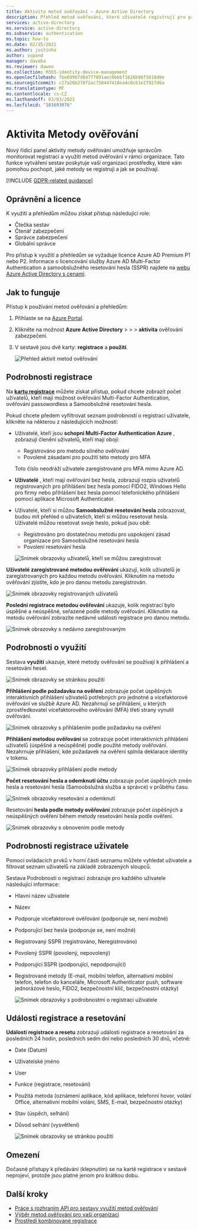 ```yaml
---
title: Aktivita metod ověřování – Azure Active Directory
description: Přehled metod ověřování, které uživatelé registrují pro přihlášení a resetování hesel.
services: active-directory
ms.service: active-directory
ms.subservice: authentication
ms.topic: how-to
ms.date: 02/25/2021
ms.author: justinha
author: sopand
manager: daveba
ms.reviewer: dawoo
ms.collection: M365-identity-device-management
ms.openlocfilehash: fbe69967d84777091aec0bbbf1626b98f5018d0e
ms.sourcegitcommit: c27a20b278f2ac758447418ea4c8c61e27927d6a
ms.translationtype: MT
ms.contentlocale: cs-CZ
ms.lasthandoff: 03/03/2021
ms.locfileid: "101693076"
---
```

# <a name="authentication-methods-activity"></a>Aktivita Metody ověřování 

Nový řídicí panel aktivity metody ověřování umožňuje správcům monitorovat registraci a využití metod ověřování v rámci organizace. Tato funkce vytváření sestav poskytuje vaší organizaci prostředky, které vám pomohou pochopit, jaké metody se registrují a jak se používají.

[!INCLUDE [GDPR-related guidance](../../../includes/gdpr-dsr-and-stp-note.md)]

## <a name="permissions-and-licenses"></a>Oprávnění a licence

K využití a přehledům můžou získat přístup následující role:

- Čtečka sestav
- Čtenář zabezpečení
- Správce zabezpečení
- Globální správce

 Pro přístup k využití a přehledům se vyžaduje licence Azure AD Premium P1 nebo P2. Informace o licencování služby Azure AD Multi-Factor Authentication a samoobslužného resetování hesla (SSPR) najdete na [webu Azure Active Directory s cenami](https://azure.microsoft.com/pricing/details/active-directory/).

## <a name="how-it-works"></a>Jak to funguje

Přístup k používání metod ověřování a přehledům:

1. Přihlaste se na [Azure Portal](https://portal.azure.com).
1. Klikněte na možnost **Azure Active Directory**  >    >    >  **aktivita** ověřování zabezpečení.
1. V sestavě jsou dvě karty: **registrace** a **použití**.

   ![Přehled aktivit metod ověřování](media/how-to-authentication-methods-usage-insights/registration-usage-tabs.png)

## <a name="registration-details"></a>Podrobnosti registrace

Na [**kartu registrace**](https://portal.azure.com/#blade/Microsoft_AAD_IAM/AuthMethodsOverviewBlade) můžete získat přístup, pokud chcete zobrazit počet uživatelů, kteří mají možnost ověřování Multi-Factor Authentication, ověřování passowordless a Samoobslužné resetování hesla. 

Pokud chcete předem vyfiltrovat seznam podrobností o registraci uživatele, klikněte na některou z následujících možností:

- Uživatelé, kteří jsou **schopni Multi-Factor Authentication Azure** , zobrazují členění uživatelů, kteří mají obojí:
  - Registrováno pro metodu silného ověřování 
  - Povolené zásadami pro použití této metody pro MFA 
  
  Toto číslo neodráží uživatele zaregistrované pro MFA mimo Azure AD. 
- **Uživatelé** , kteří mají ověřování bez hesla, zobrazují rozpis uživatelů registrovaných pro přihlášení bez hesla pomocí FIDO2, Windows Hello pro firmy nebo přihlášení bez hesla pomocí telefonického přihlášení pomocí aplikace Microsoft Authenticator. 
- Uživatelé, kteří si můžou **Samoobslužné resetování hesla** zobrazovat, budou mít přehled o uživatelích, kteří si můžou resetovat hesla. Uživatelé můžou resetovat svoje heslo, pokud jsou obě:
  - Registrováno pro dostatečnou metodu pro uspokojení zásad organizace pro Samoobslužné resetování hesla 
  - Povolení resetování hesla 

  ![Snímek obrazovky uživatelů, kteří se můžou zaregistrovat](media/how-to-authentication-methods-usage-insights/users-capable.png)

**Uživatelé zaregistrované metodou ověřování** ukazují, kolik uživatelů je zaregistrovaných pro každou metodu ověřování. Kliknutím na metodu ověřování zjistíte, kdo je pro danou metodu zaregistrován.

![Snímek obrazovky registrovaných uživatelů](media/how-to-authentication-methods-usage-insights/users-registered.png)

**Poslední registrace metodou ověřování** ukazuje, kolik registrací bylo úspěšné a neúspěšné, seřazené podle metody ověřování. Kliknutím na metodu ověřování zobrazíte nedávné události registrace pro danou metodu.

![Snímek obrazovky s nedávno zaregistrovaným](media/how-to-authentication-methods-usage-insights/recently-registered.png)

## <a name="usage-details"></a>Podrobnosti o využití

Sestava **využití** ukazuje, které metody ověřování se používají k přihlášení a resetování hesel.

![Snímek obrazovky se stránkou použití](media/how-to-authentication-methods-usage-insights/usage-page.png)

**Přihlášení podle požadavku na ověření** zobrazuje počet úspěšných interaktivních přihlášení uživatelů potřebných pro jednotné a vícefaktorové ověřování ve službě Azure AD. Nezahrnují se přihlášení, u kterých zprostředkovatel vícefaktorového ověřování (MFA) třetí strany vynutil ověřování.

![Snímek obrazovky s přihlášením podle požadavku na ověření](media/how-to-authentication-methods-usage-insights/sign-ins-protected.png)

**Přihlášení metodou ověřování** se zobrazuje počet interaktivních přihlášení uživatelů (úspěšné a neúspěšné) podle použité metody ověřování. Nezahrnuje přihlášení, kde požadavek na ověření splnila deklarace identity v tokenu.

![Snímek obrazovky přihlášení podle metody](media/how-to-authentication-methods-usage-insights/sign-ins-by-method.png)

**Počet resetování hesla a odemknutí účtu** zobrazuje počet úspěšných změn hesla a resetování hesla (Samoobslužná služba a správce) v průběhu času.

![Snímek obrazovky resetování a odemknutí](media/how-to-authentication-methods-usage-insights/password-changes.png)

Resetování **hesla podle metody ověřování** zobrazuje počet úspěšných a neúspěšných ověření během metody resetování hesla podle ověření.

![Snímek obrazovky s obnovením podle metody](media/how-to-authentication-methods-usage-insights/resets-by-method.png)

## <a name="user-registration-details"></a>Podrobnosti registrace uživatele 

Pomocí ovládacích prvků v horní části seznamu můžete vyhledat uživatele a filtrovat seznam uživatelů na základě zobrazených sloupců.

Sestava Podrobnosti o registraci zobrazuje pro každého uživatele následující informace:

- Hlavní název uživatele
- Název
- Podporuje vícefaktorové ověřování (podporuje se, není možné)
- Podporující bez hesla (podporuje se, není možné)
- Registrovaný SSPR (registrováno, Neregistrováno)
- Povolený SSPR (povolený, nepovolený)
- Podporující SSPR (podporující, nepodporující) 
- Registrované metody (E-mail, mobilní telefon, alternativní mobilní telefon, telefon do kanceláře, Microsoft Authenticator push, software jednorázové heslo, FIDO2, bezpečnostní klíč, bezpečnostní otázky)

  ![Snímek obrazovky s podrobnostmi o registraci uživatele](media/how-to-authentication-methods-usage-insights/registration-details.png)

## <a name="registration-and-reset-events"></a>Události registrace a resetování 

**Události registrace a resetu** zobrazují události registrace a resetování za posledních 24 hodin, posledních sedm dní nebo posledních 30 dnů, včetně:

- Date (Datum)
- Uživatelské jméno
- User 
- Funkce (registrace, resetování)
- Použitá metoda (oznámení aplikace, kód aplikace, telefonní hovor, volání Office, alternativní mobilní volání, SMS, E-mail, bezpečnostní otázky)
- Stav (úspěch, selhání)
- Důvod selhání (vysvětlení)

  ![Snímek obrazovky se stránkou použití](media/how-to-authentication-methods-usage-insights/registration-and-reset-logs.png)

## <a name="limitations"></a>Omezení

Dočasné přístupy k předávání (klepnutím) se na kartě registrace v sestavě neprojeví, protože jsou platné jenom pro krátkou dobu.

## <a name="next-steps"></a>Další kroky

- [Práce s rozhraním API pro sestavy využití metod ověřování](/graph/api/resources/authenticationmethods-usage-insights-overview?view=graph-rest-beta)
- [Výběr metod ověřování pro vaši organizaci](concept-authentication-methods.md)
- [Prostředí kombinované registrace](concept-registration-mfa-sspr-combined.md)

